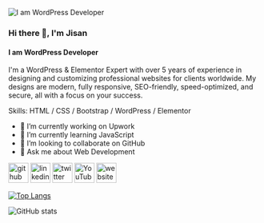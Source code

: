 ![I am WordPress Developer](https://media.licdn.com/dms/image/v2/D5616AQGwciK6Kg96hw/profile-displaybackgroundimage-shrink_350_1400/profile-displaybackgroundimage-shrink_350_1400/0/1661704286703?e=1759968000&v=beta&t=WW-7rRIakRgRmOi5XOy2hoQUxyY7d12XbeqftWW5f1o)

### Hi there 👋, I'm Jisan
#### I am WordPress Developer

I'm a WordPress & Elementor Expert with over 5 years of experience in designing and customizing professional websites for clients worldwide. My designs are modern, fully responsive, SEO-friendly, speed-optimized, and secure, all with a focus on your success.

Skills: HTML / CSS / Bootstrap / WordPress / Elementor

- 🔭 I’m currently working on Upwork 
- 🌱 I’m currently learning JavaScript 
- 👯 I’m looking to collaborate on GitHub 
- 💬 Ask me about Web Development 


[<img src='https://cdn.jsdelivr.net/npm/simple-icons@3.0.1/icons/github.svg' alt='github' height='40'>](https://github.com/kamrujjamanjisan)  [<img src='https://cdn.jsdelivr.net/npm/simple-icons@3.0.1/icons/linkedin.svg' alt='linkedin' height='40'>](https://www.linkedin.com/in/kamrujjamanjisan/)  [<img src='https://cdn.jsdelivr.net/npm/simple-icons@3.0.1/icons/twitter.svg' alt='twitter' height='40'>](https://twitter.com/kamrujamanjisan)  [<img src='https://cdn.jsdelivr.net/npm/simple-icons@3.0.1/icons/youtube.svg' alt='YouTube' height='40'>](https://www.youtube.com/channel/kamrujjamanjisan)  [<img src='https://cdn.jsdelivr.net/npm/simple-icons@3.0.1/icons/icloud.svg' alt='website' height='40'>](https://www.kamrujjamanjisan.com/)  

[![Top Langs](https://github-readme-stats.vercel.app/api/top-langs/?username=kamrujjamanjisan)](https://github.com/anuraghazra/github-readme-stats)

![GitHub stats](https://github-readme-stats.vercel.app/api?username=kamrujjamanjisan&show_icons=true)  

